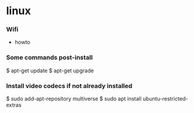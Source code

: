 # linux

### Wifi

- howto

### Some commands post-install

$ apt-get update
$ apt-get upgrade

### Install video codecs if not already installed

$ sudo add-apt-repository multiverse
$ sudo apt install ubuntu-restricted-extras
